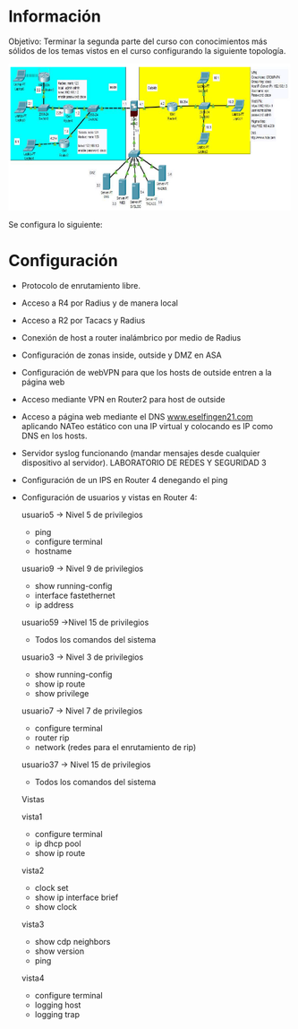 # Información

Objetivo: Terminar la segunda parte del curso con conocimientos más sólidos de los temas vistos en el curso configurando la siguiente topología. 

![alt text](https://github.com/mxjesus/Cisco-Packet-Tracer/blob/main/Temas%20Selectos%20de%20Ingenier%C3%ADa%20en%20Computaci%C3%B3n%20III%20(CCNP)/Topolog%C3%ADa.png?raw=true)

Se configura lo siguiente:

# Configuración

* Protocolo de enrutamiento libre.
* Acceso a R4 por Radius y de manera local
* Acceso a R2 por Tacacs y Radius
* Conexión de host a router inalámbrico por medio de Radius
* Configuración de zonas inside, outside y DMZ en ASA
* Configuración de webVPN para que los hosts de outside entren a la página web
* Acceso mediante VPN en Router2 para host de outside
* Acceso a página web mediante el DNS www.eselfingen21.com aplicando NATeo estático con una IP virtual y colocando es IP como DNS en los hosts.
* Servidor syslog funcionando (mandar mensajes desde cualquier dispositivo al servidor).
LABORATORIO DE REDES Y SEGURIDAD 3
* Configuración de un IPS en Router 4 denegando el ping
* Configuración de usuarios y vistas en Router 4:
    
    usuario5 -> Nivel 5 de privilegios
    * ping
    * configure terminal
    * hostname
    
    usuario9 -> Nivel 9 de privilegios
    * show running-config
    * interface fastethernet
    * ip address
    
    usuario59 ->Nivel 15 de privilegios
    * Todos los comandos del sistema
    
    usuario3 -> Nivel 3 de privilegios
    * show running-config
    * show ip route
    * show privilege
    
    usuario7 -> Nivel 7 de privilegios
    * configure terminal
    * router rip
    * network (redes para el enrutamiento de rip)
    
    usuario37 -> Nivel 15 de privilegios
    * Todos los comandos del sistema
    
    Vistas
    
    vista1
    * configure terminal
    * ip dhcp pool
    * show ip route
    
    vista2
    * clock set
    * show ip interface brief
    * show clock
    
    vista3
    * show cdp neighbors
    * show version
    * ping
    
    vista4
    * configure terminal
    * logging host
    * logging trap
